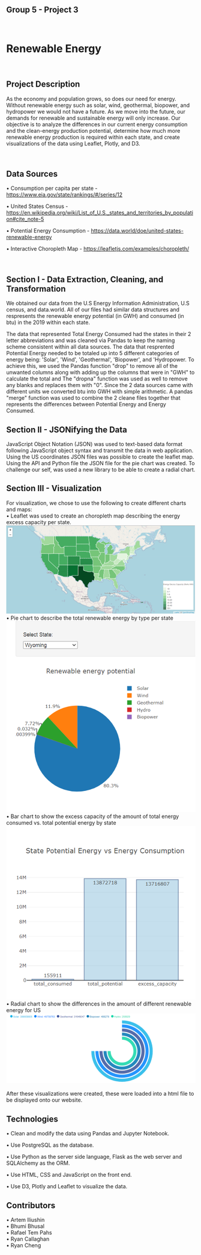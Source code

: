 ## Group 5 - Project 3
<br>

# **Renewable Energy**

<br>

## Project Description
As the economy and population grows, so does our need for energy. Without renewable energy such as solar, wind, geothermal, biopower, and hydropower we would not have a future. As we move into the future, our demands for renewable and sustainable energy will only increase. Our objective is to analyze the differences in our current energy consumption and the clean-energy production potential, determine how much more renewable energy production is required within each state, and create visualizations of the data using Leaflet, Plotly, and D3.

<br>

## Data Sources

• Consumption per capita per state - https://www.eia.gov/state/rankings/#/series/12

• United States Census - https://en.wikipedia.org/wiki/List_of_U.S._states_and_territories_by_population#cite_note-5

• Potential Energy Consumption - https://data.world/doe/united-states-renewable-energy

• Interactive Choropleth Map - https://leafletjs.com/examples/choropleth/

<br>

## Section I - Data Extraction, Cleaning, and Transformation
We obtained our data from the U.S Energy Information Administration, U.S census, and data.world. All of our files had similar data structures and respresents the renewable energy potential (in GWH) and consumed (in btu) in the 2019 within each state. 

The data that represented Total Energy Consumed had the states in their 2 letter abbreviations and was cleaned via Pandas to keep the naming scheme consistent within all data sources. The data that resprented Potential Energy needed to be totaled up into 5 different categories of energy being: 'Solar', 'Wind', 'Geothermal', 'Biopower', and 'Hydropower. To achieve this, we used the Pandas function "drop" to remove all of the unwanted columns along with adding up the columns that were in "GWH" to calculate the total and The "dropna" function was used as well to remove any blanks and replaces them with "0". Since the 2 data sources came with different units we converted btu into GWH with simple arithmetic. A pandas "merge" function was used to combine the 2 cleane files together that represents the differences between Potential Energy and Energy Consumed.
<br>

## Section II - JSONifying the Data
JavaScript Object Notation (JSON) was used to text-based data format following JavaScript object syntax and transmit the data in web application. Using the US coordinates JSON files was possible to create the leaflet map. Using the API and Python file the JSON file for the pie chart was created. To challenge our self, was used a new library to be able to create a radial chart.
<br>

## Section III - Visualization
For visualization, we chose to use the following to create different charts and maps:
<br>
• Leaflet was used to create an choropleth map describing the energy excess capacity per state.
<br>
![Map](https://github.com/ailiushin/group5_project3/blob/main/Images/choropleth_map.PNG?raw=true)
<br>
• Pie chart to describe the total renewable energy by type per state
<br>
![Piechart](https://github.com/ailiushin/group5_project3/blob/main/Images/pie_only.PNG?raw=true)
<br>
• Bar chart to show the excess capacity of the amount of total energy consumed vs. total potential energy by state
<br>
![Barchart](https://github.com/ailiushin/group5_project3/blob/main/Images/Bar_only.PNG?raw=true)
<br>
• Radial chart to show the differences in the amount of different renewable energy for US
![Radialchart](https://github.com/ailiushin/group5_project3/blob/main/Images/radial_bar_chart.png?raw=true)
<br>
<br>
After these visualizations were created, these were loaded into a html file to be displayed onto our website.

## Technologies
• Clean and modify the data using Pandas and Jupyter Notebook.

• Use PostgreSQL as the database.

• Use Python as the server side language, Flask as the web server and SQLAlchemy as the ORM.

• Use HTML, CSS and JavaScript on the front end.

• Use D3, Plotly and Leaflet to visualize the data.

## Contributors
• Artem Iliushin
<br>
• Bhumi Bhusal
<br>
• Rafael Tem Pahs
<br>
• Ryan Callaghan
<br>
• Ryan Cheng
